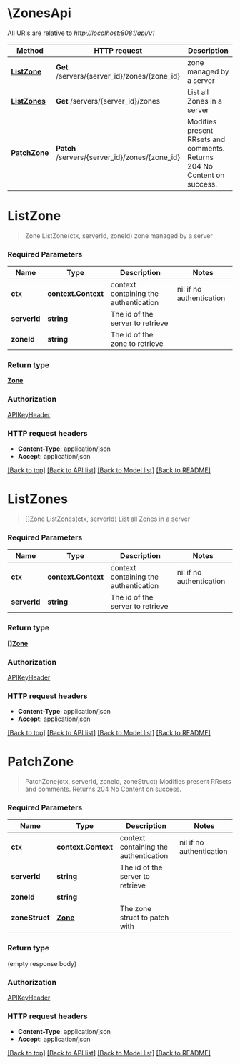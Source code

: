 # \ZonesApi

All URIs are relative to *http://localhost:8081/api/v1*

Method | HTTP request | Description
------------- | ------------- | -------------
[**ListZone**](ZonesApi.md#ListZone) | **Get** /servers/{server_id}/zones/{zone_id} | zone managed by a server
[**ListZones**](ZonesApi.md#ListZones) | **Get** /servers/{server_id}/zones | List all Zones in a server
[**PatchZone**](ZonesApi.md#PatchZone) | **Patch** /servers/{server_id}/zones/{zone_id} | Modifies present RRsets and comments. Returns 204 No Content on success.


# **ListZone**
> Zone ListZone(ctx, serverId, zoneId)
zone managed by a server

### Required Parameters

Name | Type | Description  | Notes
------------- | ------------- | ------------- | -------------
 **ctx** | **context.Context** | context containing the authentication | nil if no authentication
  **serverId** | **string**| The id of the server to retrieve | 
  **zoneId** | **string**| The id of the zone to retrieve | 

### Return type

[**Zone**](Zone.md)

### Authorization

[APIKeyHeader](../README.md#APIKeyHeader)

### HTTP request headers

 - **Content-Type**: application/json
 - **Accept**: application/json

[[Back to top]](#) [[Back to API list]](../README.md#documentation-for-api-endpoints) [[Back to Model list]](../README.md#documentation-for-models) [[Back to README]](../README.md)

# **ListZones**
> []Zone ListZones(ctx, serverId)
List all Zones in a server

### Required Parameters

Name | Type | Description  | Notes
------------- | ------------- | ------------- | -------------
 **ctx** | **context.Context** | context containing the authentication | nil if no authentication
  **serverId** | **string**| The id of the server to retrieve | 

### Return type

[**[]Zone**](Zone.md)

### Authorization

[APIKeyHeader](../README.md#APIKeyHeader)

### HTTP request headers

 - **Content-Type**: application/json
 - **Accept**: application/json

[[Back to top]](#) [[Back to API list]](../README.md#documentation-for-api-endpoints) [[Back to Model list]](../README.md#documentation-for-models) [[Back to README]](../README.md)

# **PatchZone**
> PatchZone(ctx, serverId, zoneId, zoneStruct)
Modifies present RRsets and comments. Returns 204 No Content on success.

### Required Parameters

Name | Type | Description  | Notes
------------- | ------------- | ------------- | -------------
 **ctx** | **context.Context** | context containing the authentication | nil if no authentication
  **serverId** | **string**| The id of the server to retrieve | 
  **zoneId** | **string**|  | 
  **zoneStruct** | [**Zone**](Zone.md)| The zone struct to patch with | 

### Return type

 (empty response body)

### Authorization

[APIKeyHeader](../README.md#APIKeyHeader)

### HTTP request headers

 - **Content-Type**: application/json
 - **Accept**: application/json

[[Back to top]](#) [[Back to API list]](../README.md#documentation-for-api-endpoints) [[Back to Model list]](../README.md#documentation-for-models) [[Back to README]](../README.md)

